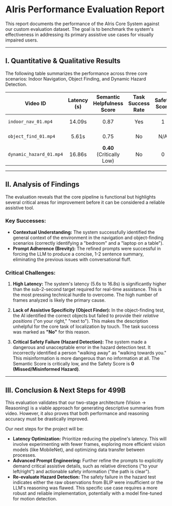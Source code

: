 # AIris Performance Evaluation Report

This report documents the performance of the AIris Core System against our custom evaluation dataset. The goal is to benchmark the system's effectiveness in addressing its primary assistive use cases for visually impaired users.

---

## I. Quantitative & Qualitative Results

The following table summarizes the performance across three core scenarios: Indoor Navigation, Object Finding, and Dynamic Hazard Detection.

| Video ID                 | Latency (s) | Semantic Helpfulness Score | Task Success Rate | Safety Score | LLM Used             |
| ------------------------ | :---------: | :------------------------: | :---------------: | :----------: | -------------------- |
| `indoor_nav_01.mp4`      |   14.09s    |            0.87            |        Yes        |      1       | openai/gpt-oss-120b |
| `object_find_01.mp4`     |    5.61s    |            0.75            |        No         |     N/A      | openai/gpt-oss-120b |
| `dynamic_hazard_01.mp4`  |   16.86s    |        **0.40** (Critically Low)        |        No         |      0       | openai/gpt-oss-120b |

---

## II. Analysis of Findings

The evaluation reveals that the core pipeline is functional but highlights several critical areas for improvement before it can be considered a reliable assistive tool.

### Key Successes:
*   **Contextual Understanding:** The system successfully identified the general context of the environment in the navigation and object-finding scenarios (correctly identifying a "bedroom" and a "laptop on a table").
*   **Prompt Adherence (Brevity):** The refined prompts were successful in forcing the LLM to produce a concise, 1-2 sentence summary, eliminating the previous issues with conversational fluff.

### Critical Challenges:

1.  **High Latency:** The system's latency (5.6s to 16.8s) is significantly higher than the sub-2-second target required for real-time assistance. This is the most pressing technical hurdle to overcome. The high number of frames analyzed is likely the primary cause.

2.  **Lack of Assistive Specificity (Object Finder):** In the object-finding test, the AI identified the correct objects but failed to provide their *relative positions* ("on your right," "next to"). This makes the description unhelpful for the core task of localization by touch. The task success was marked as **"No"** for this reason.

3.  **Critical Safety Failure (Hazard Detection):** The system made a dangerous and unacceptable error in the hazard detection test. It incorrectly identified a person "walking away" as "walking towards you." This misinformation is more dangerous than no information at all. The Semantic Score is critically low, and the Safety Score is **0 (Missed/Misinformed Hazard)**.

---

## III. Conclusion & Next Steps for 499B

This evaluation validates that our two-stage architecture (Vision -> Reasoning) is a viable approach for generating descriptive summaries from video. However, it also proves that both performance and reasoning accuracy must be drastically improved.

Our next steps for the project will be:

*   **Latency Optimization:** Prioritize reducing the pipeline's latency. This will involve experimenting with fewer frames, exploring more efficient vision models (like MobileNet), and optimizing data transfer between processes.
*   **Advanced Prompt Engineering:** Further refine the prompts to explicitly demand critical assistive details, such as relative directions ("to your left/right") and actionable safety information ("the path is clear").
*   **Re-evaluate Hazard Detection:** The safety failure in the hazard test indicates either the raw observations from BLIP were insufficient or the LLM's reasoning was flawed. This specific use case requires a more robust and reliable implementation, potentially with a model fine-tuned for motion detection.